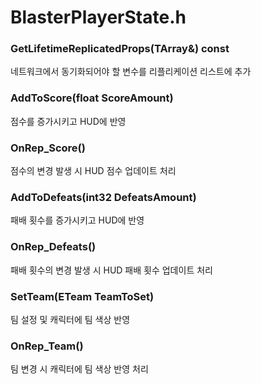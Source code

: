 # BlasterPlayerState.h

### GetLifetimeReplicatedProps(TArray<FLifetimeProperty>&) const

네트워크에서 동기화되어야 할 변수를 리플리케이션 리스트에 추가

  
### AddToScore(float ScoreAmount)

점수를 증가시키고 HUD에 반영


### OnRep_Score()

점수의 변경 발생 시 HUD 점수 업데이트 처리


### AddToDefeats(int32 DefeatsAmount)

패배 횟수를 증가시키고 HUD에 반영


### OnRep_Defeats()

패배 횟수의 변경 발생 시 HUD 패배 횟수 업데이트 처리


### SetTeam(ETeam TeamToSet)

팀 설정 및 캐릭터에 팀 색상 반영


### OnRep_Team()

팀 변경 시 캐릭터에 팀 색상 반영 처리
